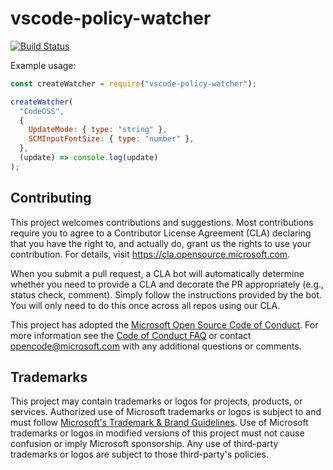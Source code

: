 # vscode-policy-watcher

[![Build Status](https://dev.azure.com/monacotools/Monaco/_apis/build/status/npm/vscode/policy-watcher?repoName=microsoft%2Fvscode-policy-watcher&branchName=main)](https://dev.azure.com/monacotools/Monaco/_build/latest?definitionId=459&repoName=microsoft%2Fvscode-policy-watcher&branchName=main)

Example usage:

```js
const createWatcher = require("vscode-policy-watcher");

createWatcher(
  "CodeOSS",
  {
    UpdateMode: { type: "string" },
    SCMInputFontSize: { type: "number" },
  },
  (update) => console.log(update)
);
```

## Contributing

This project welcomes contributions and suggestions. Most contributions require you to agree to a
Contributor License Agreement (CLA) declaring that you have the right to, and actually do, grant us
the rights to use your contribution. For details, visit https://cla.opensource.microsoft.com.

When you submit a pull request, a CLA bot will automatically determine whether you need to provide
a CLA and decorate the PR appropriately (e.g., status check, comment). Simply follow the instructions
provided by the bot. You will only need to do this once across all repos using our CLA.

This project has adopted the [Microsoft Open Source Code of Conduct](https://opensource.microsoft.com/codeofconduct/).
For more information see the [Code of Conduct FAQ](https://opensource.microsoft.com/codeofconduct/faq/) or
contact [opencode@microsoft.com](mailto:opencode@microsoft.com) with any additional questions or comments.

## Trademarks

This project may contain trademarks or logos for projects, products, or services. Authorized use of Microsoft
trademarks or logos is subject to and must follow
[Microsoft's Trademark & Brand Guidelines](https://www.microsoft.com/en-us/legal/intellectualproperty/trademarks/usage/general).
Use of Microsoft trademarks or logos in modified versions of this project must not cause confusion or imply Microsoft sponsorship.
Any use of third-party trademarks or logos are subject to those third-party's policies.
